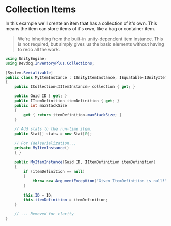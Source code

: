 # Collection Items

In this example we'll create an item that has a collection of it's own. This means the item can store items of it's own, like a bag or container item.

> We're inheriting from the built-in unity-dependent item instance. This is not required, but simply gives us the basic elements without having to redo all the work.

```csharp
using UnityEngine;
using Devdog.InventoryPlus.Collections;

[System.Serializable]
public class MyItemInstance : IUnityItemInstance, IEquatable<IUnityItemInstance>
{
	public ICollection<IItemInstance> collection { get; }

    public Guid ID { get; }
    public IItemDefinition itemDefinition { get; }
    public int maxStackSize
    {
        get { return itemDefinition.maxStackSize; }
    }
    
    // Add stats to the run-time item.
    public Stat[] stats = new Stat[0];
    
    // For (de)serialization...
    private MyItemInstance()
    { }
    
    public MyItemInstance(Guid ID, IItemDefinition itemDefinition)
    {
        if (itemDefinition == null)
        {
            throw new ArgumentException("Given ItemDefintiion is null!");
        }
        
        this.ID = ID;
        this.itemDefinition = itemDefinition;
    }
    
    // ... Removed for clarity
}
```